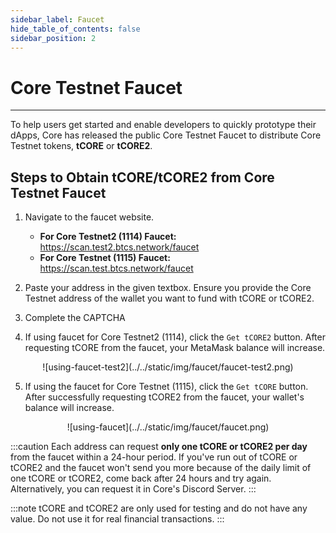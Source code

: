 ```yaml
---
sidebar_label: Faucet
hide_table_of_contents: false
sidebar_position: 2
---
```


# Core Testnet Faucet

---

To help users get started and enable developers to quickly prototype their dApps, Core has released the public Core Testnet Faucet to distribute Core Testnet tokens, **tCORE** or **tCORE2**.

## Steps to Obtain tCORE/tCORE2 from Core Testnet Faucet

1. Navigate to the faucet website.

   - **For Core Testnet2 (1114) Faucet:** https://scan.test2.btcs.network/faucet
   - **For Core Testnet (1115) Faucet:** https://scan.test.btcs.network/faucet

2. Paste your address in the given textbox. Ensure you provide the Core Testnet address of the wallet you want to fund with tCORE or tCORE2.
3. Complete the CAPTCHA
4. If using faucet for Core Testnet2 (1114), click the `Get tCORE2` button. After requesting tCORE from the faucet, your MetaMask balance will increase.

<p align="center">
![using-faucet-test2](../../static/img/faucet/faucet-test2.png)
</p>

5. If using the faucet for Core Testnet (1115), click the `Get tCORE` button. After successfully requesting tCORE2 from the faucet, your wallet's balance will increase.

<p align="center">
![using-faucet](../../static/img/faucet/faucet.png)
</p>

:::caution
Each address can request **only one tCORE or tCORE2 per day** from the faucet within a 24-hour period. If you've run out of tCORE or tCORE2 and the faucet won't send you more because of the daily limit of one tCORE or tCORE2, come back after 24 hours and try again. Alternatively, you can request it in Core's Discord Server.
:::

:::note
tCORE and tCORE2 are only used for testing and do not have any value. Do not use it for real financial transactions.
:::